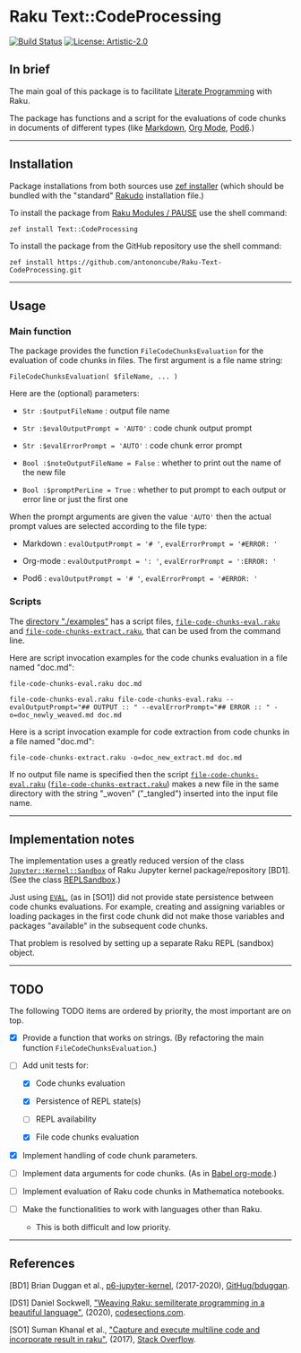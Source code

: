 # Raku Text::CodeProcessing

[![Build Status](https://app.travis-ci.com/antononcube/Raku-Text-CodeProcessing.svg?branch=main)](https://app.travis-ci.com/github/antononcube/Raku-Text-CodeProcessing)
[![License: Artistic-2.0](https://img.shields.io/badge/License-Artistic%202.0-0298c3.svg)](https://opensource.org/licenses/Artistic-2.0)

## In brief

The main goal of this package is to facilitate 
[Literate Programming](https://en.wikipedia.org/wiki/Literate_programming)
with Raku.

The package has functions and a script for the evaluations of
code chunks in documents of different types (like 
[Markdown](https://daringfireball.net/projects/markdown/), 
[Org Mode](https://orgmode.org), 
[Pod6](https://docs.raku.org/language/pod).)

------

## Installation

Package installations from both sources use [zef installer](https://github.com/ugexe/zef)
(which should be bundled with the "standard" [Rakudo](https://rakudo.org) installation file.)

To install the package from [Raku Modules / PAUSE](https://modules.raku.org)
use the shell command:

```
zef install Text::CodeProcessing
```

To install the package from the GitHub repository use the shell command:

```
zef install https://github.com/antononcube/Raku-Text-CodeProcessing.git
```

------

## Usage

### Main function

The package provides the function `FileCodeChunksEvaluation` for the 
evaluation of code chunks in files. The first argument is a file name string:

```perl6
FileCodeChunksEvaluation( $fileName, ... )
```
Here are the (optional) parameters:

- `Str :$outputFileName` : output file name
  
- `Str :$evalOutputPrompt = 'AUTO'` : code chunk output prompt

- `Str :$evalErrorPrompt = 'AUTO'` : code chunk error prompt

- `Bool :$noteOutputFileName = False` : whether to print out the name of the new file

- `Bool :$promptPerLine = True` : whether to put prompt to each output or error line or just the first one

When the prompt arguments are given the value `'AUTO'` then the actual prompt values are selected according to the file type:

- Markdown : `evalOutputPrompt = '# '`, `evalErrorPrompt = '#ERROR: '`

- Org-mode : `evalOutputPrompt = ': '`, `evalErrorPrompt = ':ERROR: '`

- Pod6 : `evalOutputPrompt = '# '`, `evalErrorPrompt = '#ERROR: '`

### Scripts

The [directory "./examples"](./examples) has a script files, 
[`file-code-chunks-eval.raku`](./examples/file-code-chunks-eval.raku) and
[`file-code-chunks-extract.raku`](./examples/file-code-chunks-extract.raku),
that can be used from the command line. 

Here are script invocation examples for the code chunks evaluation in a file named "doc.md":

```shell
file-code-chunks-eval.raku doc.md
```

```shell
file-code-chunks-eval.raku file-code-chunks-eval.raku --evalOutputPrompt="## OUTPUT :: " --evalErrorPrompt="## ERROR :: " -o=doc_newly_weaved.md doc.md
```

Here is a script invocation example for code extraction from code chunks in a file named "doc.md":

```shell
file-code-chunks-extract.raku -o=doc_new_extract.md doc.md
```

If no output file name is specified then the script
[`file-code-chunks-eval.raku`](./examples/file-code-chunks-eval.raku)
([`file-code-chunks-extract.raku`](./examples/file-code-chunks-extract.raku))
makes a new file in the same directory with the string
"_woven" ("_tangled") inserted into the input file name.

------

## Implementation notes

The implementation uses a greatly reduced version of the class
[`Jupyter::Kernel::Sandbox`](https://github.com/bduggan/p6-jupyter-kernel/blob/master/lib/Jupyter/Kernel/Sandbox.rakumod)
of Raku Jupyter kernel package/repository [BD1].
(See the class [REPLSandbox](./lib/Text/CodeProcessing/REPLSandbox.rakumod).)

Just using 
[`EVAL`](https://docs.raku.org/routine/EVAL), 
(as in [SO1]) did not provide state persistence between code chunks evaluations.
For example, creating and assigning variables or loading packages in the first code chunk
did not make those variables and packages "available" in the subsequent code chunks.

That problem is resolved by setting up a separate Raku REPL (sandbox) object. 

-----

## TODO

The following TODO items are ordered by priority, the most important are on top. 
 
- [X] Provide a function that works on strings.
  (By refactoring the main function `FileCodeChunksEvaluation`.)
    
- [ ] Add unit tests for:

  - [X] Code chunks evaluation
      
  - [X] Persistence of REPL state(s)
  
  - [ ] REPL availability
    
  - [X] File code chunks evaluation 
  
- [X] Implement handling of code chunk parameters.

- [ ] Implement data arguments for code chunks.
      (As in [Babel org-mode](https://orgmode.org/manual/Environment-of-a-Code-Block.html).)

- [ ] Implement evaluation of Raku code chunks in Mathematica notebooks.

- [ ] Make the functionalities to work with languages other than Raku.
  - This is both difficult and low priority.

-----

## References

[BD1] Brian Duggan et al.,
[p6-jupyter-kernel](https://github.com/bduggan/p6-jupyter-kernel),
(2017-2020),
[GitHug/bduggan](https://github.com/bduggan).

[DS1] Daniel Sockwell,
["Weaving Raku: semiliterate programming in a beautiful language"](https://www.codesections.com/blog/weaving-raku/),
(2020),
[codesections.com](https://www.codesections.com).

[SO1] Suman Khanal et al.,
["Capture and execute multiline code and incorporate result in raku"](https://stackoverflow.com/q/57127263),
(2017),
[Stack Overflow](https://stackoverflow.com).
